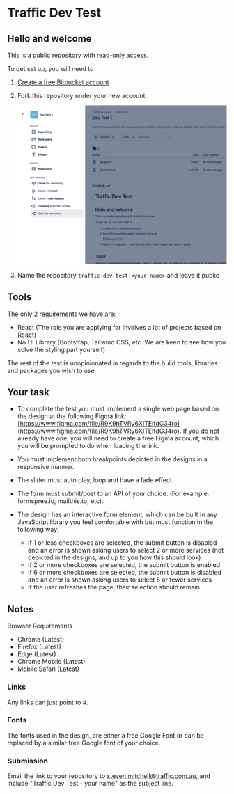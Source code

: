 # Traffic Dev Test

## Hello and welcome

This is a public repository with read-only access.

To get set up, you will need to

1. [Create a free Bitbucket account](https://id.atlassian.com/signup)
2. Fork this repository under your new account

    ![Bitbucket Fork](fork.png "Bitbucket Fork")

3. Name the repository `traffic-dev-test-<your-name>` and leave it public

## Tools

The only 2 requirements we have are:

- 	React (The role you are applying for involves a lot of projects based on React)
- 	No UI Library (Bootstrap, Tailwind CSS, etc. We are keen to see how you solve the styling part yourself)

The rest of the test is unopinionated in regards to the build tools, libraries and packages you wish to use.

## Your task

-   To complete the test you must implement a single web page based on the design at the following Figma link: [https://www.figma.com/file/R9K9hTVRy6XITEIfdG34ro](https://www.figma.com/file/R9K9hTVRy6XITEIfdG34ro). If you do not already have one, you will need to create a free Figma account, which you will be prompted to do when loading the link.
-   You must implement both breakpoints depicted in the designs in a responsive manner.
-	The slider must auto play, loop and have a fade effect
-	The form must submit/post to an API of your choice. (For example: formspree.io, mailthis.to, etc).
-   The design has an interactive form element, which can be built in any JavaScript library you feel comfortable with but must function in the following way:

    -   If 1 or less checkboxes are selected, the submit button is disabled and an error is shown asking users to select 2 or more services (not depicted in the designs, and up to you how this should look)
    -   If 2 or more checkboxes are selected, the submit button is enabled
    -   If 6 or more checkboxes are selected, the submit button is disabled and an error is shown asking users to select 5 or fewer services
    -   If the user refreshes the page, their selection should remain


## Notes

Browser Requirements

-   Chrome (Latest)
-   Firefox (Latest)
-   Edge (Latest)
-   Chrome Mobile (Latest)
-   Mobile Safari (Latest)

### Links

Any links can just point to #.

### Fonts

The fonts used in the design, are either a free Google Font or can be replaced by a similar free Google font of your choice.

### Submission

Email the link to your repository to [steven.mitchell@traffic.com.au](steven.mitchell@traffic.com.au), and include "Traffic Dev Test - your name" as the subject line.
